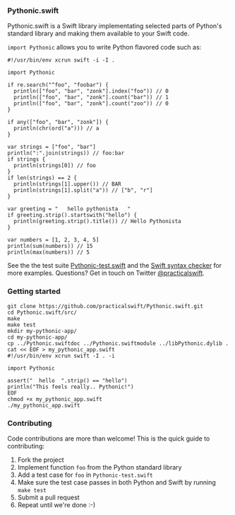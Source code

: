 ### Pythonic.swift

Pythonic.swift is a Swift library implementating selected parts of Python's standard library and making them available to your Swift code.

```import Pythonic``` allows you to write Python flavored code such as:

```
#!/usr/bin/env xcrun swift -i -I .

import Pythonic

if re.search("^foo", "foobar") {
  println(["foo", "bar", "zonk"].index("foo")) // 0
  println(["foo", "bar", "zonk"].count("bar")) // 1
  println(["foo", "bar", "zonk"].count("zoo")) // 0
}

if any(["foo", "bar", "zonk"]) {
  println(chr(ord("a"))) // a
}

var strings = ["foo", "bar"]
println(":".join(strings)) // foo:bar
if strings {
  println(strings[0]) // foo
}
if len(strings) == 2 {
  println(strings[1].upper()) // BAR
  println(strings[1].split("a")) // ["b", "r"]
}

var greeting = "   hello pythonista   "
if greeting.strip().startswith("hello") {
  println(greeting.strip().title()) // Hello Pythonista
}

var numbers = [1, 2, 3, 4, 5]
println(sum(numbers)) // 15
println(max(numbers)) // 5
```

See the the test suite <a href="https://github.com/practicalswift/pythonic-swift/blob/master/src/Pythonic-test.swift">Pythonic-test.swift</a> and the <a href="https://github.com/practicalswift/Pythonic.swift/blob/master/src/swift-style-checker.swift">Swift syntax checker</a> for more examples. Questions? Get in touch on Twitter <a href="https://twitter.com/practicalswift">@practicalswift</a>.

### Getting started

```
git clone https://github.com/practicalswift/Pythonic.swift.git
cd Pythonic.swift/src/
make
make test
mkdir my-pythonic-app/
cd my-pythonic-app/
cp ../Pythonic.swiftdoc ../Pythonic.swiftmodule ../libPythonic.dylib .
cat << EOF > my_pythonic_app.swift
#!/usr/bin/env xcrun swift -I . -i

import Pythonic

assert("  hello  ".strip() == "hello")
println("This feels really.. Pythonic!")
EOF
chmod +x my_pythonic_app.swift
./my_pythonic_app.swift
```

### Contributing

Code contributions are more than welcome! This is the quick guide to contributing:

1. Fork the project
2. Implement function `foo` from the Python standard library
3. Add a test case for `foo` in `Pythonic-test.swift`
4. Make sure the test case passes in both Python and Swift by running `make test`
5. Submit a pull request
6. Repeat until we're done :-)
